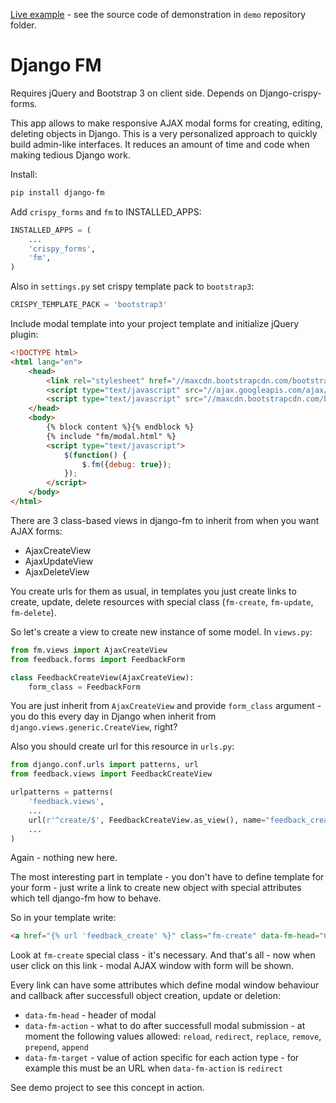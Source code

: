 [Live example](http://djangofm.herokuapp.com/) - see the source code of demonstration in `demo` repository folder.

Django FM
=========

Requires jQuery and Bootstrap 3 on client side. Depends on Django-crispy-forms.

This app allows to make responsive AJAX modal forms for creating, editing, deleting objects in Django. This is a very personalized approach to quickly build admin-like interfaces. It reduces an amount of time and code when making tedious Django work. 

Install:

```bash
pip install django-fm
```

Add `crispy_forms` and `fm` to INSTALLED_APPS:

```python
INSTALLED_APPS = (
    ...
    'crispy_forms',
    'fm',
)
```

Also in `settings.py` set crispy template pack to `bootstrap3`:

```python
CRISPY_TEMPLATE_PACK = 'bootstrap3'
```

Include modal template into your project template and initialize jQuery plugin:

```html
<!DOCTYPE html>
<html lang="en">
    <head>
        <link rel="stylesheet" href="//maxcdn.bootstrapcdn.com/bootstrap/3.2.0/css/bootstrap.min.css"/>
        <script type="text/javascript" src="//ajax.googleapis.com/ajax/libs/jquery/2.1.1/jquery.min.js"></script>
        <script type="text/javascript" src="//maxcdn.bootstrapcdn.com/bootstrap/3.2.0/js/bootstrap.min.js"></script>
    </head>
    <body>
        {% block content %}{% endblock %}
        {% include "fm/modal.html" %}
        <script type="text/javascript">
            $(function() {
                $.fm({debug: true});
            });
        </script>
    </body>
</html>
```

There are 3 class-based views in django-fm to inherit from when you want AJAX forms:

* AjaxCreateView
* AjaxUpdateView
* AjaxDeleteView

You create urls for them as usual, in templates you just create links to create, update, delete resources with special class (`fm-create`, `fm-update`, `fm-delete`).

So let's create a view to create new instance of some model. In `views.py`:

```python
from fm.views import AjaxCreateView
from feedback.forms import FeedbackForm

class FeedbackCreateView(AjaxCreateView):
    form_class = FeedbackForm
```

You are just inherit from `AjaxCreateView` and provide `form_class` argument - you do this every day in Django when inherit from `django.views.generic.CreateView`, right?

Also you should create url for this resource in `urls.py`:

```python
from django.conf.urls import patterns, url
from feedback.views import FeedbackCreateView

urlpatterns = patterns(
    'feedback.views',
    ...
    url(r'^create/$', FeedbackCreateView.as_view(), name="feedback_create"),
    ...
)
```

Again - nothing new here.

The most interesting part in  template - you don't have to define template for your form - just write a link to create new object with special attributes which tell django-fm how to behave.

So in your template write:

```html
<a href="{% url 'feedback_create' %}" class="fm-create" data-fm-head="Create" data-fm-callback="reload">Create new</a>
```

Look at `fm-create` special class - it's necessary. And that's all - now when user click on this link - modal AJAX window with form will be shown.

Every link can have some attributes which define modal window behaviour and callback after successfull object creation, update or deletion:

* `data-fm-head` - header of modal
* `data-fm-action` - what to do after successfull modal submission - at moment the following values allowed: `reload`, `redirect`, `replace`, `remove`, `prepend`, `append`
* `data-fm-target` - value of action specific for each action type - for example this must be an URL when `data-fm-action` is `redirect`

See demo project to see this concept in action.
